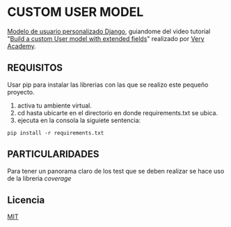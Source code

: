 # CUSTOM USER MODEL

[Modelo de usuario personalizado Django](https://docs.djangoproject.com/en/3.1/topics/auth/customizing/#specifying-a-custom-user-model), guiandome del video tutorial "[Build a custom User model with extended fields](https://www.youtube.com/watch?v=Ae7nc1EGv-A)" realizado por [Very Academy](https://www.youtube.com/channel/UC1mxuk7tuQT2D0qTMgKji3w).

## REQUISITOS

Usar pip para instalar las librerias con las que se realizo este pequeño proyecto.

1. activa tu ambiente virtual.
2. cd hasta ubicarte en el directorio en donde requirements.txt se ubica.
3. ejecuta en la consola la siguiete sentencia:

```
pip install -r requirements.txt
```

## PARTICULARIDADES

Para tener un panorama claro de los test que se deben realizar se hace uso de la libreria _coverage_

## Licencia

[MIT](https://choosealicense.com/licenses/mit/)
